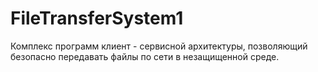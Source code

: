 # FileTransferSystem1
Комплекс программ клиент - сервисной архитектуры, позволяющий безопасно передавать файлы по сети в незащищенной среде.
